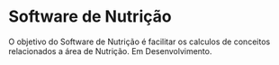 # Software de Nutrição
O objetivo do Software de Nutrição é facilitar os calculos de conceitos relacionados a área de Nutrição. Em Desenvolvimento.
